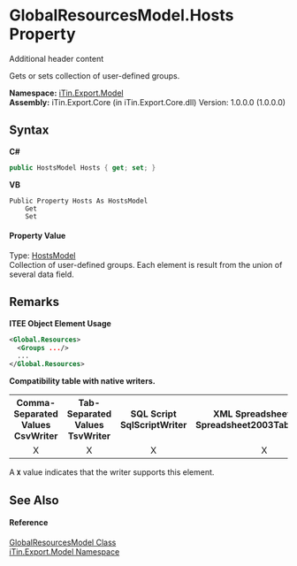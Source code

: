 # GlobalResourcesModel.Hosts Property 
Additional header content 

Gets or sets collection of user-defined groups.

**Namespace:**&nbsp;<a href="N_iTin_Export_Model">iTin.Export.Model</a><br />**Assembly:**&nbsp;iTin.Export.Core (in iTin.Export.Core.dll) Version: 1.0.0.0 (1.0.0.0)

## Syntax

**C#**<br />
``` C#
public HostsModel Hosts { get; set; }
```

**VB**<br />
``` VB
Public Property Hosts As HostsModel
	Get
	Set
```


#### Property Value
Type: <a href="T_iTin_Export_Model_HostsModel">HostsModel</a><br />Collection of user-defined groups. Each element is result from the union of several data field.

## Remarks

**ITEE Object Element Usage**<br />
``` XML
<Global.Resources>
  <Groups .../>
  ...
</Global.Resources>
```


<strong>Compatibility table with native writers.</strong><table><tr><th>Comma-Separated Values<br />CsvWriter</th><th>Tab-Separated Values<br />TsvWriter</th><th>SQL Script<br />SqlScriptWriter</th><th>XML Spreadsheet 2003<br />Spreadsheet2003TabularWriter</th></tr><tr><td align="center">X</td><td align="center">X</td><td align="center">X</td><td align="center">X</td></tr></table> A <strong>`X`</strong> value indicates that the writer supports this element.


## See Also


#### Reference
<a href="T_iTin_Export_Model_GlobalResourcesModel">GlobalResourcesModel Class</a><br /><a href="N_iTin_Export_Model">iTin.Export.Model Namespace</a><br />
